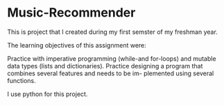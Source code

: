 # Music-Recommender

This is project that I created during my first semster of my freshman year.

The learning objectives of this assignment were:

Practice with imperative programming (while-and for-loops) and mutable data types (lists and dictionaries).
Practice designing a program that combines several features and needs to be im- plemented using several functions.


I use python for this project.
